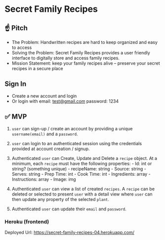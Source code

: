 # Secret Family Recipes

## ☝️ **Pitch**

- The Problem: Handwritten recipes are hard to keep organized and easy to access
- Solving the Problem: Secret Family Recipes provides a user friendly interface to digitally store and access family recipes.
- Mission Statement: keep your family recipes alive – preserve your secret recipes in a secure place

## **Sign In**
- Create a new account and login
- Or login with email: test@gmail.com password: 1234

## ✅  **MVP**

1. `user` can sign-up / create an account by providing a unique `username(email)` and a `password`. 
2. `user` can login to an authenticated session using the credentials provided at account creation / signup.
3. Authenticated `user` can Create, Update and Delete a `recipe` object. At a minimum, each `recipe` must have the following properties: 
        - Id: int or string? (something unique)
        - recipeName: string
        - Source: string
        - Serves: string
        - Prep Time: int
        - Cook Time: int
        - Ingredients: array
        - Instructions: array
        - Image: img

4. Authenticated `user` can view a list of created `recipes`.  A `recipe` can be deleted or selected to present `user` with a detail view where `user` can then update any property of the selected `plant`. 
5. Authenticated `user` can update their `email` and `password`.

### Heroku (frontend)

Deployed Url: https://secret-family-recipes-04.herokuapp.com/
